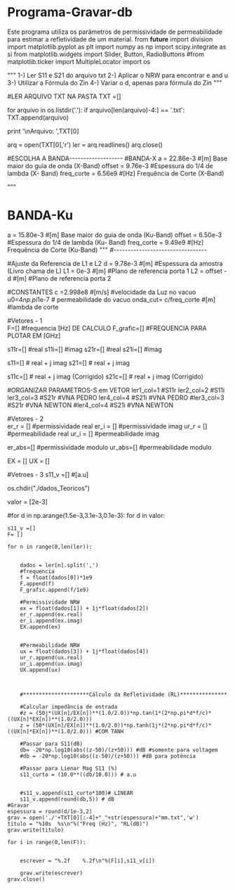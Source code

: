 # Programa-Gravar-db
Este programa utiliza os parâmetros de permissividade de permeabilidade para estimar a refletividade de um material.
from __future__ import division
import matplotlib.pyplot as plt
import numpy as np
import scipy.integrate as si
from matplotlib.widgets import Slider, Button, RadioButtons
#from matplotlib.ticker import MultipleLocator
import os

"""
1-) Ler S11 e S21 do arquivo txt
2-) Aplicar o NRW para encontrar e and u
3-) Utilizar a Fórmula do Zin
4-) Variar o d, apenas para fórmula do Zin
"""

#LER ARQUIVO TXT NA PASTA
TXT =[]

for arquivo in os.listdir('.'):
	if arquivo[len(arquivo)-4:] == '.txt':
		TXT.append(arquivo)
		
print '\nArquivo: ',TXT[0]	
	
arq = open(TXT[0],'r')
ler = arq.readlines()
arq.close()

#ESCOLHA A BANDA-------------------
#BANDA-X
a = 22.86e-3 #[m] Base maior do guia de onda (X-Band)
offset = 9.76e-3 #Espessura do 1/4 de lambda (X- Band)
freq_corte = 6.56e9 #[Hz] Frequência de Corte (X-Band)

"""
# BANDA-Ku
a = 15.80e-3 #[m] Base maior do guia de onda (Ku-Band)
offset = 6.50e-3 #Espessura do 1/4 de lambda (Ku- Band)
freq_corte = 9.49e9 #[Hz] Frequência de Corte (Ku-Band)
"""
#---------------------------------



#Ajuste da Referencia de L1 e L2
d = 9.78e-3 #[m] #Espessura da amostra (Livro chama de L)
L1 = 0e-3 #[m] #Plano de referencia porta 1
L2 = offset - d #[m] #Plano de referencia porta 2


#CONSTANTES
c =2.998e8 #[m/s] #velocidade da Luz no vacuo
u0=4*np.pi*1e-7 # permeabilidade do vacuo
onda_cut= c/freq_corte #[m] #lambda de corte

#Vetores - 1	
F=[] #frequencia [Hz] DE CALCULO
F_grafic=[] #FREQUENCIA PARA PLOTAR EM [GHz]

s11r=[] #real
s11i=[] #imag
s21r=[] #real
s21i=[] #imag

s11=[] # real + j imag
s21=[] # real + j imag

s11c=[] # real + j imag (Corrigido)
s21c=[] # real + j imag (Corrigido)

#ORGANIZAR PARAMETROS-S em VETOR
ler1_col=1 #S11r
ler2_col=2 #S11i
ler3_col=3 #S21r #VNA PEDRO
ler4_col=4 #S21i #VNA PEDRO
#ler3_col=3 #S21r #VNA NEWTON
#ler4_col=4 #S21i #VNA NEWTON


#Vetores - 2	
er_r = [] #permissividade real
er_i = [] #permissividade imag
ur_r = [] #permeabilidade real
ur_i = [] #permeabilidade imag

er_abs=[] #permissividade modulo
ur_abs=[] #permeabilidade modulo

EX = []
UX = []

#Vetroes - 3
s11_v =[] #[a.u]


os.chdir("./dados_Teoricos")

valor = [2e-3]

#for d in np.arange(1.5e-3,3.1e-3,0.1e-3):
for d in valor:

	s11_v =[]
	F= []

	for n in range(0,len(ler)):
	
	
		dados = ler[n].split(',')	
		#frequencia
		f = float(dados[0])*1e9
		F.append(f)
		F_grafic.append(f/1e9)
		
		#Permissividade NRW
		ex = float(dados[1]) + 1j*float(dados[2])
		er_r.append(ex.real)
		er_i.append(ex.imag)
		EX.append(ex)

				
		#Permeabilidade NRW
		ux = float(dados[3]) + 1j*float(dados[4])
		ur_r.append(ux.real)
		ur_i.append(ux.imag)
		UX.append(ux)	
				

			
		#*********************Cálculo da Refletividade (RL)***************
		
		#Calcular impedância de entrada
		#z = (50j*(UX[n]/EX[n])**(1.0/2.0))*np.tan(1*(2*np.pi*d*f/c)*((UX[n]*EX[n])**(1.0/2.0)))
		z = (50*(UX[n]/EX[n])**(1.0/2.0))*np.tanh(1j*(2*np.pi*d*f/c)*((UX[n]*EX[n])**(1.0/2.0))) #COM TANH
		
		#Passar para S11(dB)
		db= -20*np.log10(abs((z-50)/(z+50))) #dB #somente para voltagem
		#db = -20*np.log10(abs((z-50)/(z+50))) #dB para potência
		
		#Passar para Lienar Mag S11 (%)
		s11_curto = (10.0**((db/10.0))) # a.u
		

		#s11_v.append(s11_curto*100)# LINEAR
		s11_v.append(round(db,5)) # dB
	#Gravar
	espessura = round(d/1e-3,2)
	grav = open('./'+TXT[0][:-4]+"_"+str(espessura)+"mm.txt",'w')
	titulo = "%10s	%s\n"%("Freq (Hz)", "RL(dB)")
	grav.write(titulo)
	
	for i in range(0,len(F)):
		
		
		escrever = "%.2f	%.2f\n"%(F[i],s11_v[i])
		
		grav.write(escrever)
	grav.close()
